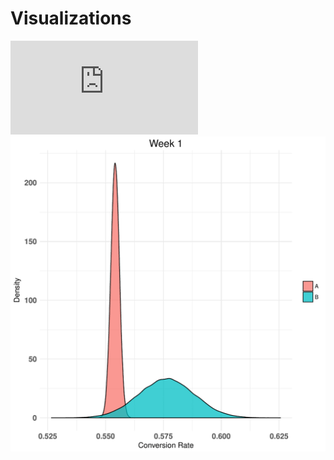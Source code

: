 # Visualizations

![alt text](https://github.com/jzking/Visualizations/blob/master/365_3Dcube_Cab_Count_Outbound_LAX_BWI_SMF.html?raw=true)
![alt text](https://github.com/jzking/Visualizations/blob/master/bayes_50_weeks.gif?raw=true)
